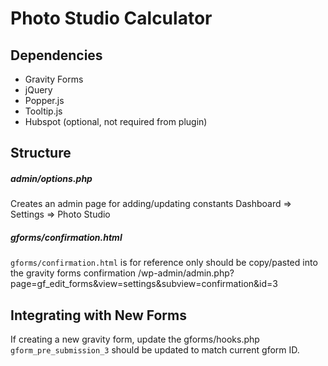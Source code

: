 # Photo Studio Calculator

## Dependencies
* Gravity Forms
* jQuery
* Popper.js
* Tooltip.js
* Hubspot (optional, not required from plugin)

## Structure

##### admin/options.php
Creates an admin page for adding/updating constants
Dashboard => Settings => Photo Studio

##### gforms/confirmation.html
`gforms/confirmation.html` is for reference only
should be copy/pasted into the gravity forms confirmation
/wp-admin/admin.php?page=gf_edit_forms&view=settings&subview=confirmation&id=3

## Integrating with New Forms
If creating a new gravity form, update the gforms/hooks.php
`gform_pre_submission_3` should be updated to match current gform ID.